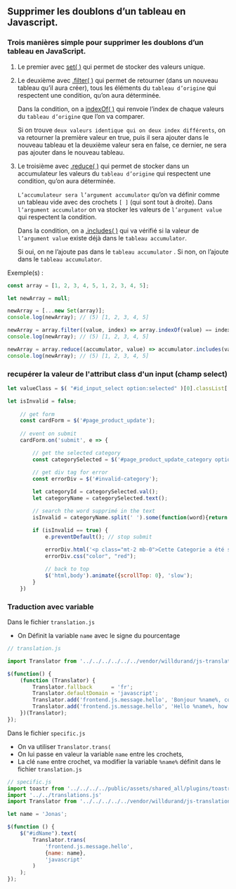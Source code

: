 ## Supprimer les doublons d’un tableau en Javascript.


### Trois manières simple pour supprimer les doublons d’un tableau en JavaScript.

1. Le premier avec [set( )](https://developer.mozilla.org/fr/docs/Web/API/Element/setAttribute) qui permet de stocker des valeurs unique.

2. Le deuxième avec [.filter( )](https://developer.mozilla.org/fr/docs/Web/JavaScript/Reference/Global_Objects/Array/filter) qui permet de retourner (dans un nouveau tableau qu’il aura créer), tous les éléments du `tableau d’origine` qui respectent une condition, qu’on aura déterminée. 

    Dans la condition, on a [indexOf( )](https://developer.mozilla.org/fr/docs/Web/JavaScript/Reference/Global_Objects/Array/indexOf) qui renvoie l’index de chaque valeurs du `tableau d’origine`  que l’on va comparer.

    Si on trouve `deux valeurs identique qui on deux index différents`, on va retourner la première valeur en true, puis il sera ajouter dans le nouveau tableau et la deuxième valeur sera en false, ce dernier, ne sera pas ajouter dans le nouveau tableau.

3. Le troisième avec [.reduce( )](https://developer.mozilla.org/fr/docs/Web/JavaScript/Reference/Global_Objects/Array/Reduce) qui permet de stocker dans un accumulateur les valeurs du `tableau d’origine` qui respectent une condition, qu’on aura déterminée. 

    `L’accumulateur sera l’argument accumulator` qu’on va définir comme un tableau vide avec des crochets `[ ]` (qui sont tout à droite). Dans `l’argument accumulator` on va stocker  les valeurs de `l’argument value` qui respectent la condition.

    Dans la condition, on a [.includes( )](https://developer.mozilla.org/fr/docs/Web/JavaScript/Reference/Global_Objects/Array/includes) qui va vérifié si la valeur de `l’argument value` existe déjà dans le `tableau accumulator`.

    Si oui, on ne l’ajoute pas dans le `tableau accumulator` . Si non, on l’ajoute dans le `tableau accumulator`.

Exemple(s) :


```javascript
const array = [1, 2, 3, 4, 5, 1, 2, 3, 4, 5];

let newArray = null;

newArray = [...new Set(array)];
console.log(newArray); // (5) [1, 2, 3, 4, 5]

newArray = array.filter((value, index) => array.indexOf(value) == index);
console.log(newArray); // (5) [1, 2, 3, 4, 5]

newArray = array.reduce((accumulator, value) => accumulator.includes(value) ? accumulator : [...accumulator, value], []);
console.log(newArray); // (5) [1, 2, 3, 4, 5]
```

### recupérer la valeur de l'attribut class d'un input (champ select)

```javascript
let valueClass = $( "#id_input_select option:selected" )[0].classList['value'];
```

```js
let isInvalid = false;
  
    // get form
    const cardForm = $('#page_product_update');
  
    // event on submit
    cardForm.on('submit', e => {

        // get the selected category
        const categorySelected = $('#page_product_update_category option:selected');

        // get div tag for error 
        const errorDiv = $('#invalid-category');
        
        let categoryId = categorySelected.val();
        let categoryName = categorySelected.text();

        // search the word supprimé in the text
        isInvalid = categoryName.split(' ').some(function(word){return word === 'supprimé'});

        if (isInvalid == true) {
            e.preventDefault(); // stop submit
            
            errorDiv.html('<p class="mt-2 mb-0">Cette Categorie a été supprimé. Veuillez choisir une autre catégorie.</p>');
            errorDiv.css("color", "red");

            // back to top
            $('html,body').animate({scrollTop: 0}, 'slow');
        }
    })
```

### Traduction avec variable

Dans le fichier `translation.js`
- On Définit la variable `name` avec le signe du pourcentage
```js
// translation.js

import Translator from '../../../../../../vendor/willdurand/js-translation-bundle/Resources/public/js/translator.min.js';

$(function() {
    (function (Translator) {
        Translator.fallback      = 'fr';
        Translator.defaultDomain = 'javascript';
        Translator.add('frontend.js.message.hello', 'Bonjour %name%, comment vas tu ?', 'javascript', 'fr');
        Translator.add('frontend.js.message.hello', 'Hello %name%, how are you ?', 'javascript', 'en');
    })(Translator);   
});
```

Dans le fichier `specific.js` 
- On va utiliser `Translator.trans(`
- On lui passe en valeur la variable `name` entre les crochets, 
- La clé `name` entre crochet, va modifier la variable `%name%` définit dans le fichier `translation.js`
```js
// specific.js
import toastr from '../../../../public/assets/shared_all/plugins/toastr/toastr.min.js';
import '../../translations.js'
import Translator from '../../../../../vendor/willdurand/js-translation-bundle/Resources/public/js/translator.min.js';

let name = 'Jonas';

$(function () {    
    $("#idName").text(
        Translator.trans(
            'frontend.js.message.hello', 
            {name: name}, 
            'javascript'
        )
    );
});
```